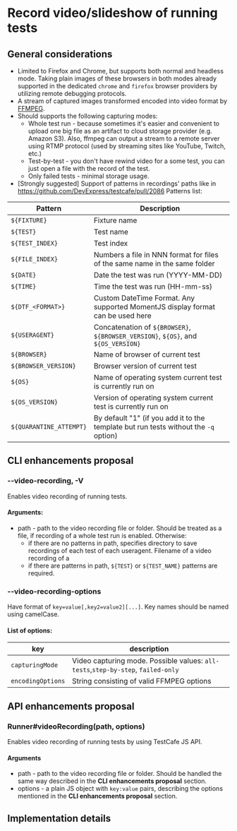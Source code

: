 # Record video/slideshow of running tests

## General considerations

* Limited to Firefox and Chrome, but supports both normal and headless mode. Taking plain images of these browsers in both modes already supported in the dedicated `chrome` and `firefox` browser providers by utilizing remote debugging protocols.
* A stream of captured images transformed encoded into video format by [FFMPEG](https://www.ffmpeg.org/).
* Should supports the following capturing modes:
  - Whole test run - because sometimes it's easier and convenient to upload one big file as an artifact to cloud storage provider (e.g. Amazon S3). Also, ffmpeg can output a stream to a remote server using RTMP protocol (used by streaming sites like YouTube, Twitch, etc.)
  - Test-by-test - you don't have rewind video for a some test, you can just open a file with the record of the test.
  - Only failed tests - minimal storage usage.
* [Strongly suggested] Support of patterns in recordings' paths like in https://github.com/DevExpress/testcafe/pull/2086
Patterns list:

| Pattern | Description |
| ------- | ----------- |
| `${FIXTURE}` | Fixture name |
| `${TEST}` | Test name |
| `${TEST_INDEX}` | Test index |
| `${FILE_INDEX}` | Numbers a file in NNN format for files of the same name in the same folder |
| `${DATE}` | Date the test was run (YYYY-MM-DD) |
| `${TIME}` | Time the test was run (HH-mm-ss) |
| `${DTF_<FORMAT>}` | Custom DateTime Format. Any supported MomentJS display format can be used here |
| `${USERAGENT}` | Concatenation of `${BROWSER}`, `${BROWSER_VERSION}`, `${OS}`, and `${OS_VERSION}` |
| `${BROWSER}` | Name of browser of current test |
| `${BROWSER_VERSION}` | Browser version of current test |
| `${OS}` | Name of operating system current test is currently run on |
| `${OS_VERSION}` | Version of operating system current test is currently run on |
| `${QUARANTINE_ATTEMPT}` | By default "1" (if you add it to the template but run tests without the `-q` option) |  

## CLI enhancements proposal

### --video-recording, -V <path>

Enables video recording of running tests.

#### Arguments:

* path - path to the video recording file or folder. Should be treated as a file, if recording of a whole test run is enabled. Otherwise:
  - if there are no patterns in path, specifies directory to save recordings of each test of each useragent. Filename of a video recording of a 
  - if there are patterns in path, `${TEST}` or `${TEST_NAME}` patterns are required.

### --video-recording-options <options>

Have format of `key=value[,key2=value2][...]`. Key names should be named using camelCase.

#### List of options:

| key | description |
| --- | ----------- |
| `capturingMode` | Video capturing mode. Possible values: `all-tests`,`step-by-step`, `failed-only` |
| `encodingOptions` | String consisting of valid FFMPEG options | 

## API enhancements proposal

### Runner#videoRecording(path, options)

Enables video recording of running tests by using TestCafe JS API.

#### Arguments
* path - path to the video recording file or folder. Should be handled the same way described in the **CLI enhancements proposal** section.
* options - a plain JS object with `key:value` pairs, describing the options mentioned in the **CLI enhancements proposal** section. 
## Implementation details 
